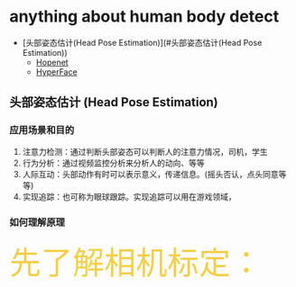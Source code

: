 # anything about human body detect
<!--TOC-->
- [头部姿态估计(Head Pose Estimation)](#头部姿态估计(Head Pose Estimation))
  - [Hopenet](#Hopenet)
  - [HyperFace](#HyperFace)
<!--/TOC-->
## 头部姿态估计 (Head Pose Estimation) 
### 应用场景和目的
1. 注意力检测：通过判断头部姿态可以判断人的注意力情况，司机，学生
2. 行为分析：通过视频监控分析来分析人的动向、等等
3. 人际互动：头部动作有时可以表示意义，传递信息。(摇头否认，点头同意等等)
4. 实现追踪：也可称为眼球跟踪。实现追踪可以用在游戏领域，

### 如何理解原理
<span style="color:#f2cf4a; font-size: 4em;"> 先了解相机标定：</span>

